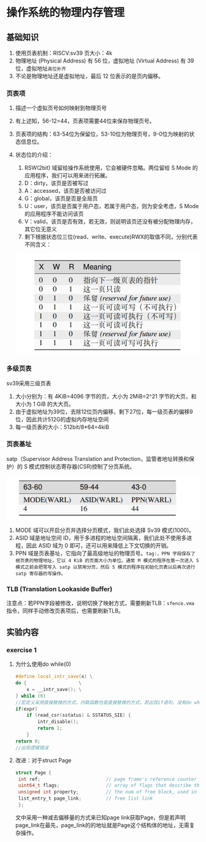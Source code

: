 # 操作系统的物理内存管理
## 基础知识
1. 使用页表机制：RISCV:sv39 页大小：4k
2. 物理地址 (Physical Address) 有 56 位，虚拟地址 (Virtual Address) 有 39 位，虚拟地址`高位补齐`
3. 不论是物理地址还是虚拟地址，最后 12 位表示的是页内偏移。


### 页表项
1. 描述一个虚拟页号如何映射到物理页号
2. 有上述知，56-12=44，页表项需要44位来保存物理页号。
3. 页表项的结构：63-54位为保留位，53-10位为物理页号，9-0位为映射的状态信息位。

5. 状态位的介绍：
   1. RSW(2bit) 域留给操作系统使用，它会被硬件忽略。两位留给 S Mode 的应用程序，我们可以用来进行拓展。
   2. D：dirty，该页是否被写过
   3. A：accessed，该页是否被访问过
   4. G：global，该页是否是全局页
   5. U：user，该页是否属于用户态，若属于用户态，则为安全考虑，S Mode 的应用程序不能访问该页
   6. V：valid，该页是否有效，若无效，则说明该页还没有被分配物理内存，其它位无意义
   7. 剩下根据状态位三位(read、write、execute)RWX的取值不同，分别代表不同含义：

    ![Alt text](image.png)

### 多级页表
sv39采用三级页表
1. 大小分别为：有 4KiB=4096 字节的页，大小为 2MiB=2^21 字节的大页，和大小为 1 GiB 的大大页。
2. 由于虚拟地址为39位，去除12位页内偏移，剩下27位，每一级页表的偏移9位，因此共计512G的虚拟内存地址空间
3. 每一级页表的大小：512bit/8*64=4kiB
   
### 页表基址
satp（Supervisor Address Translation and Protection，监管者地址转换和保护）的 S 模式控制状态寄存器(CSR)控制了分页系统。

![Alt text](image-1.png)
1. MODE 域可以开启分页并选择分页模式，我们此处选择 Sv39 模式(1000)。
2. ASID 域是地址空间 ID，用于多进程的地址空间隔离，我们此处不使用多进程，因此 ASID 域为 0 即可，还可以用来降低上下文切换的开销。
3. PPN 域是页表基址，它指向了最高级地址的物理页号。`tag:，PPN 字段保存了根页表的物理地址，它以 4 KiB 的页面大小为单位。通常 M 模式的程序在第一次进入 S模式之前会把零写入 satp 以禁用分页，然后 S 模式的程序在初始化页表以后再次进行satp 寄存器的写操作。`
   
### TLB  (Translation Lookaside Buffer)
注意点：若PPN字段被修改，说明切换了映射方式，需要刷新TLB：`sfence.vma`指令，同样手动修改页表项后，也需要刷新TLB。

## 实验内容

### exercise 1

1. 为什么使用do while(0)
    ```c++
    #define local_intr_save(x) \
    do {                   \
        x = __intr_save(); \
    } while (0)
    //宏定义采用直接替换的方式，内联函数也是直接替换的方式，若出现if语句，没有do while，则会：
    if(expr)
        if (read_csr(sstatus) & SSTATUS_SIE) {
            intr_disable();
            return 1;
        }
    return 0;
    //出现逻辑错误
    ```
2. 改进：对于struct Page
   ```c
   struct Page {
    int ref;                        // page frame's reference counter
    uint64_t flags;                 // array of flags that describe the status of the page frame
    unsigned int property;          // the num of free block, used in first fit pm manager
    list_entry_t page_link;         // free list link
    };
   ```
   文中采用一种减去偏移量的方式来已知page link获取Page，但是若声明page_link在最先，page_link的的地址就是Page这个结构体的地址，无需复杂操作。

   ```